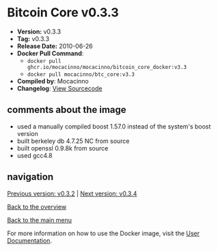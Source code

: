 # Bitcoin Core v0.3.3

- **Version:** v0.3.3
- **Tag:** v0.3.3
- **Release Date:** 2010-06-26
- **Docker Pull Command**:
  - `docker pull ghcr.io/mocacinno/mocacinno/bitcoin_core_docker:v3.3`
  - `docker pull mocacinno/btc_core:v3.3`
- **Compiled by**: Mocacinno
- **Changelog**: [View Sourcecode](https://github.com/bitcoin/bitcoin/tree/v0.3.3)

## comments about the image

- used a manually compiled boost 1.57.0 instead of the system's boost version
- built berkeley db 4.7.25 NC from source
- built openssl 0.9.8k from source
- used gcc4.8

## navigation

[Previous version: v0.3.2](./v3.2.md) | [Next version: v0.3.4](./v3.4.md)

[Back to the overview](./Readme.md)

[Back to the main menu](../Readme.md)

For more information on how to use the Docker image, visit the [User Documentation](../userdocs/Readme.md).

